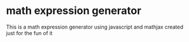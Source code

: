 # math expression generator

This is a math expression generator using javascript and mathjax
created just for the fun of it
